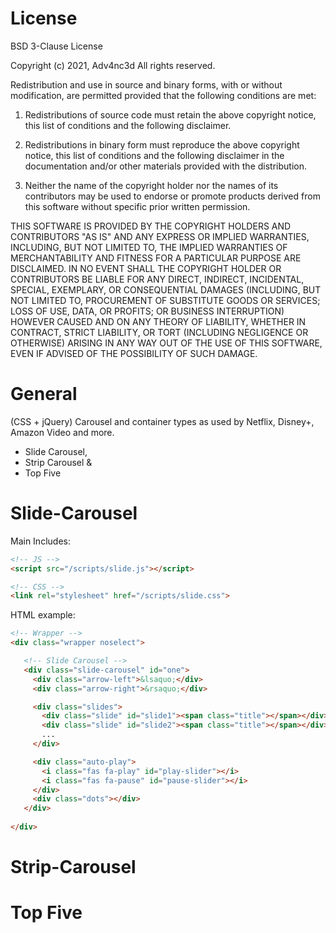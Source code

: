 # License
BSD 3-Clause License

Copyright (c) 2021, Adv4nc3d
All rights reserved.

Redistribution and use in source and binary forms, with or without
modification, are permitted provided that the following conditions are met:

1. Redistributions of source code must retain the above copyright notice, this
   list of conditions and the following disclaimer.

2. Redistributions in binary form must reproduce the above copyright notice,
   this list of conditions and the following disclaimer in the documentation
   and/or other materials provided with the distribution.

3. Neither the name of the copyright holder nor the names of its
   contributors may be used to endorse or promote products derived from
   this software without specific prior written permission.

THIS SOFTWARE IS PROVIDED BY THE COPYRIGHT HOLDERS AND CONTRIBUTORS "AS IS"
AND ANY EXPRESS OR IMPLIED WARRANTIES, INCLUDING, BUT NOT LIMITED TO, THE
IMPLIED WARRANTIES OF MERCHANTABILITY AND FITNESS FOR A PARTICULAR PURPOSE ARE
DISCLAIMED. IN NO EVENT SHALL THE COPYRIGHT HOLDER OR CONTRIBUTORS BE LIABLE
FOR ANY DIRECT, INDIRECT, INCIDENTAL, SPECIAL, EXEMPLARY, OR CONSEQUENTIAL
DAMAGES (INCLUDING, BUT NOT LIMITED TO, PROCUREMENT OF SUBSTITUTE GOODS OR
SERVICES; LOSS OF USE, DATA, OR PROFITS; OR BUSINESS INTERRUPTION) HOWEVER
CAUSED AND ON ANY THEORY OF LIABILITY, WHETHER IN CONTRACT, STRICT LIABILITY,
OR TORT (INCLUDING NEGLIGENCE OR OTHERWISE) ARISING IN ANY WAY OUT OF THE USE
OF THIS SOFTWARE, EVEN IF ADVISED OF THE POSSIBILITY OF SUCH DAMAGE.



# General
(CSS + jQuery) Carousel and container types as used by Netflix, Disney+, Amazon Video and more.

- Slide Carousel,
- Strip Carousel &
- Top Five


# Slide-Carousel
Main Includes:
```html
<!-- JS -->
<script src="/scripts/slide.js"></script>

<!-- CSS -->
<link rel="stylesheet" href="/scripts/slide.css">
```

HTML example:
```html
<!-- Wrapper -->
<div class="wrapper noselect">

   <!-- Slide Carousel -->
   <div class="slide-carousel" id="one">
     <div class="arrow-left">&lsaquo;</div>
     <div class="arrow-right">&rsaquo;</div>

     <div class="slides">
       <div class="slide" id="slide1"><span class="title"></span></div>
       <div class="slide" id="slide2"><span class="title"></span></div>
       ...
     </div>

     <div class="auto-play">
       <i class="fas fa-play" id="play-slider"></i>
       <i class="fas fa-pause" id="pause-slider"></i>
     </div>
     <div class="dots"></div>
   </div>
   
</div>
```


# Strip-Carousel


# Top Five
